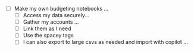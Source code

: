 * [ ] Make my own budgeting notebooks ...
	* [ ] Access my data securely...
	* [ ] Gather my accounts ...
	* [ ] Link them as I need
	* [ ] Use the spacey tags
	* [ ] I can also export to large csvs as needed and import with copilot ...
